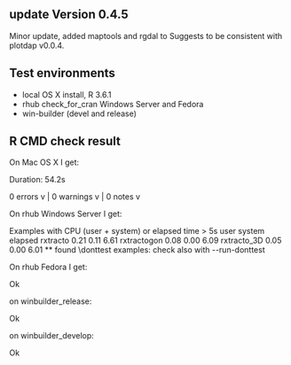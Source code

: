 ## update Version 0.4.5

Minor update, added maptools and rgdal to Suggests to be consistent with plotdap v0.0.4.


## Test environments
* local OS X install, R 3.6.1
* rhub check_for_cran Windows Server and Fedora
* win-builder (devel and release)

## R CMD check result

On Mac OS X I get:

Duration: 54.2s

0 errors v | 0 warnings v | 0 notes v

On rhub Windows Server I get:

   Examples with CPU (user + system) or elapsed time > 5s
               user system elapsed
   rxtracto    0.21   0.11    6.61
   rxtractogon 0.08   0.00    6.09
   rxtracto_3D 0.05   0.00    6.01
   ** found \donttest examples: check also with --run-donttest

On rhub Fedora I get:

Ok
  
on winbuilder_release:

Ok

on winbuilder_develop:

Ok
